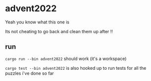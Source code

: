 # advent2022

Yeah you know what this one is

Its not cheating to go back and clean them up after !!

## run

`cargo run --bin advent2022` should work (it's a workspace)

`cargo test --bin advent2022` is also hooked up to run tests for all the puzzles i've done so far